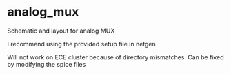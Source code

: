 # analog_mux
Schematic and layout for analog MUX

I recommend using the provided setup file in netgen

Will not work on ECE cluster because of directory mismatches. Can be fixed by modifying the spice files
